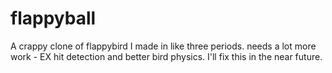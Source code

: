 # flappyball
A crappy clone of flappybird I made in like three periods. needs a lot more work - EX hit detection and better bird physics. I'll fix this in the near future. 
